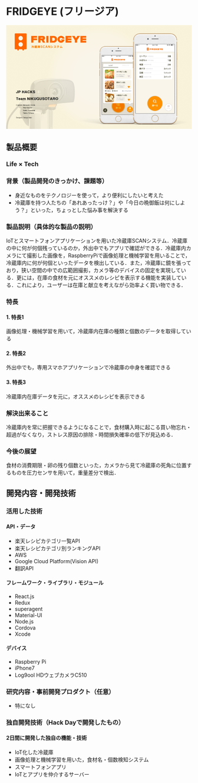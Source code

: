 # FRIDGEYE (フリージア)

[![Product Name](Image.png)](https://www.youtube.com/watch?v=G5rULR53uMk)

## 製品概要
### Life × Tech

### 背景（製品開発のきっかけ、課題等）
- 身近なものをテクノロジーを使って，より便利にしたいと考えた
- 冷蔵庫を持つ人たちの「あれあったっけ？」や「今日の晩御飯は何にしよう？」といった，ちょっとした悩み事を解決する

### 製品説明（具体的な製品の説明）
IoTとスマートフォンアプリケーションを用いた冷蔵庫SCANシステム．冷蔵庫の中に何が何個残っているのか，外出中でもアプリで確認ができる．冷蔵庫内カメラにて撮影した画像を，RaspberryPiで画像処理と機械学習を用いることで，冷蔵庫内に何が何個といったデータを検出している．また，冷蔵庫に鏡を張っており，狭い空間の中での広範囲撮影，カメラ等のデバイスの固定を実現している．更には，在庫の食材を元にオススメのレシピを表示する機能を実装している．これにより，ユーザーは在庫と献立を考えながら効率よく買い物できる．

### 特長

#### 1. 特長1
画像処理・機械学習を用いて，冷蔵庫内在庫の種類と個数のデータを取得している
#### 2. 特長2
外出中でも，専用スマホアプリケーションで冷蔵庫の中身を確認できる
#### 3. 特長3
冷蔵庫内在庫データを元に，オススメのレシピを表示できる

### 解決出来ること
冷蔵庫内を常に把握できるようになることで，食材購入時に起こる買い物忘れ・超過がなくなり，ストレス原因の排除・時間損失確率の低下が見込める．

### 今後の展望
食材の消費期限・卵の残り個数といった，カメラから見て冷蔵庫の死角に位置するものを圧力センサを用いて，重量差分で検出．


## 開発内容・開発技術
### 活用した技術
#### API・データ
* 楽天レシピカテゴリ一覧API
* 楽天レシピカテゴリ別ランキングAPI
* AWS
* Google Cloud Platform(Vision API)
* 翻訳API

#### フレームワーク・ライブラリ・モジュール
* React.js
* Redux
* superagent
* Material-UI
* Node.js
* Cordova
* Xcode

#### デバイス
* Raspberry Pi
* iPhone7
* Log9ool HDウェブカメラC510

### 研究内容・事前開発プロダクト（任意）
* 特になし


### 独自開発技術（Hack Dayで開発したもの）
#### 2日間に開発した独自の機能・技術
* IoT化した冷蔵庫
* 画像処理と機械学習を用いた，食材名・個数検知システム
* スマートフォンアプリ
* IoTとアプリを仲介するサーバー
